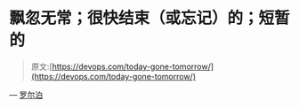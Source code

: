 # 飘忽无常；很快结束（或忘记）的；短暂的

> 原文:[https://devops.com/today-gone-tomorrow/](https://devops.com/today-gone-tomorrow/)

— [罗尔泊](https://devops.com/author/breselman/)